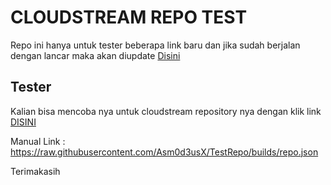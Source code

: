 # CLOUDSTREAM REPO TEST

Repo ini hanya untuk tester beberapa link baru dan jika sudah berjalan dengan lancar maka akan diupdate [Disini](https://github.com/Asm0d3usX/CloudX)
 
## Tester

Kalian bisa mencoba nya untuk cloudstream repository nya dengan klik link [DISINI](cloudstreamrepo://raw.githubusercontent.com/Asm0d3usX/TestRepo/builds/repo.json)

Manual Link : https://raw.githubusercontent.com/Asm0d3usX/TestRepo/builds/repo.json

Terimakasih
